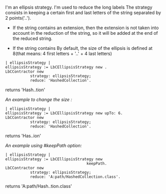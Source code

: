I'm an ellipsis strategy. I'm used to reduce the long labels
The strategy consists in keeping a certain first and last letters of the string separated by 2 points('..').

- If the string contains an extension, then the extension is not taken into account in the reduction of the string, so it will be added at the end of the reduced string.

- If the string contains 
By default, the size of the ellipsis is defined at 8(that means: 4 first letters + '..' + 4 last letters) 
```Smalltalk
| ellipsisStrategy |
ellipsisStrategy := LbCEllipsisStrategy new .
LbCContractor new
		   strategy: ellipsisStrategy;
		   reduce: 'HashedCollection'.		
```
returns 'Hash..tion'

*An example to change the size :*
```Smalltalk
| ellipsisStrategy |
ellipsisStrategy := LbCEllipsisStrategy new upTo: 6.
LbCContractor new
		   strategy: ellipsisStrategy;
		   reduce: 'HashedCollection'.		
```
returns 'Has..ion'

*An example using #keepPath option:*
```Smalltalk
| ellipsisStrategy |
ellipsisStrategy := LbCEllipsisStrategy new 
									keepPath.
LbCContractor new
		   strategy: ellipsisStrategy;
		   reduce: 'A:path/HashedCollection.class'.		
```
returns 'A:path/Hash..tion.class'
